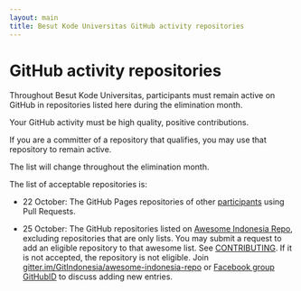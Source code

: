 ```yaml
---
layout: main
title: Besut Kode Universitas GitHub activity repositories
---
```


# GitHub activity repositories

Throughout Besut Kode Universitas, participants must remain active on GitHub
in repositories listed here during the elimination month.

Your GitHub activity must be high quality, positive contributions.

If you are a committer of a repository that qualifies,
you may use that repository to remain active.

The list will change throughout the elimination month.

The list of acceptable repositories is:

-  22 October: The GitHub Pages repositories of other
   [participants](https://besutkode.github.io/peserta-universitas.html)
   using Pull Requests.

-  25 October: The GitHub repositories listed on
   [Awesome Indonesia Repo](https://github.com/GitIndonesia/awesome-indonesia-repo),
   excluding repositories that are only lists.
   You may submit a request to add an eligible repository to that awesome list.
   See [CONTRIBUTING](https://github.com/GitIndonesia/awesome-indonesia-repo/blob/master/CONTRIBUTING.md).  If it is not accepted, the repository is not eligible.  Join
   [gitter.im/GitIndonesia/awesome-indonesia-repo](https://gitter.im/GitIndonesia/awesome-indonesia-repo)
   or [Facebook group GitHubID](https://www.facebook.com/groups/GitHubID/) to
   discuss adding new entries.
